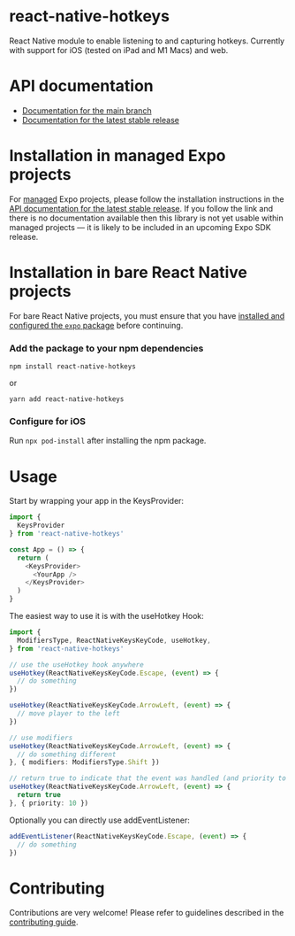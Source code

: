 # react-native-hotkeys

React Native module to enable listening to and capturing hotkeys. Currently with support for iOS (tested on iPad and M1 Macs) and web.

# API documentation

- [Documentation for the main branch](https://github.com/expo/expo/blob/main/docs/pages/versions/unversioned/sdk/react-native-hotkeys.md)
- [Documentation for the latest stable release](https://docs.expo.dev/versions/latest/sdk/react-native-hotkeys/)

# Installation in managed Expo projects

For [managed](https://docs.expo.dev/versions/latest/introduction/managed-vs-bare/) Expo projects, please follow the installation instructions in the [API documentation for the latest stable release](#api-documentation). If you follow the link and there is no documentation available then this library is not yet usable within managed projects &mdash; it is likely to be included in an upcoming Expo SDK release.

# Installation in bare React Native projects

For bare React Native projects, you must ensure that you have [installed and configured the `expo` package](https://docs.expo.dev/bare/installing-expo-modules/) before continuing.

### Add the package to your npm dependencies

```
npm install react-native-hotkeys
```

or 

```
yarn add react-native-hotkeys
```

### Configure for iOS

Run `npx pod-install` after installing the npm package.

# Usage

Start by wrapping your app in the KeysProvider:
```TypeScript
import {
  KeysProvider
} from 'react-native-hotkeys'

const App = () => {
  return (
    <KeysProvider>
      <YourApp />
    </KeysProvider>
  )
}
```

The easiest way to use it is with the useHotkey Hook:
```TypeScript
import {
  ModifiersType, ReactNativeKeysKeyCode, useHotkey,
} from 'react-native-hotkeys'

// use the useHotkey hook anywhere
useHotkey(ReactNativeKeysKeyCode.Escape, (event) => {
  // do something
})

useHotkey(ReactNativeKeysKeyCode.ArrowLeft, (event) => {
  // move player to the left
})

// use modifiers
useHotkey(ReactNativeKeysKeyCode.ArrowLeft, (event) => {
  // do something different
}, { modifiers: ModifiersType.Shift })

// return true to indicate that the event was handled (and priority to override priority for nestled handlers)
useHotkey(ReactNativeKeysKeyCode.ArrowLeft, (event) => {
  return true
}, { priority: 10 })
```

Optionally you can directly use addEventListener:
```TypeScript
addEventListener(ReactNativeKeysKeyCode.Escape, (event) => {
  // do something
})
```

# Contributing

Contributions are very welcome! Please refer to guidelines described in the [contributing guide]( https://github.com/expo/expo#contributing).
